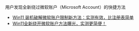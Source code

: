 用户发现全新绕过微软账户（Microsoft Account）的快捷方法
- [Win11 装机破解微软账户限制新方法：实测有效，比注册表简单](https://www.msn.cn/zh-cn/news/other/win11-%E8%A3%85%E6%9C%BA%E7%A0%B4%E8%A7%A3%E5%BE%AE%E8%BD%AF%E8%B4%A6%E6%88%B7%E9%99%90%E5%88%B6%E6%96%B0%E6%96%B9%E6%B3%95-%E5%AE%9E%E6%B5%8B%E6%9C%89%E6%95%88-%E6%AF%94%E6%B3%A8%E5%86%8C%E8%A1%A8%E7%AE%80%E5%8D%95/ar-AA1C7qNI?ocid=winp1taskbar&cvid=69f29cac07d549d681eb85bbb22e2266&ei=30) 
- [Win11全新绕开微软账户方法曝光，实测更简便！](https://www.msn.cn/zh-cn/news/other/win11%E5%85%A8%E6%96%B0%E7%BB%95%E5%BC%80%E5%BE%AE%E8%BD%AF%E8%B4%A6%E6%88%B7%E6%96%B9%E6%B3%95%E6%9B%9D%E5%85%89-%E5%AE%9E%E6%B5%8B%E6%9B%B4%E7%AE%80%E4%BE%BF/ar-AA1C7Ft0?ocid=winp1taskbar&cvid=49282d9197e14558880aa74060304db5&ei=10)

# 
